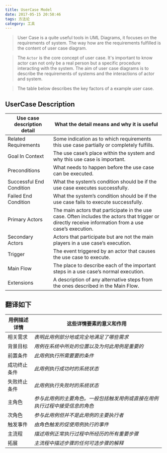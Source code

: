```yaml
---
title: UserCase Model
date: 2017-05-15 20:58:46
tags: 方法论
category: 工具
---
```


> User Case is a quite useful tools in UML Diagrams, it focuses on the requirements of system. The way how are the requirements fulfilled is the content of user case diagram.

> The `Actor` is the core concept of user case. It's important to know actor can not only be a real person but a specific procedure interacting with the system. The aim of user case diagrams is to describe the requirements of systems and the interactions of actor and system. 

> The table below describes the key factors of a example user case.

## UserCase Description

Use case description detail|What the detail means and why it is useful
---|---
Related Requirements|Some indication as to which requirements this use case partially or completely fulfills.
Goal In Context|The use case’s place within the system and why this use case is important.
Preconditions|What needs to happen before the use case can be executed.
Successful End Condition|What the system’s condition should be if the use case executes successfully.
Failed End Condition|What the system’s condition should be if the use case fails to execute successfully.
Primary Actors|The main actors that participate in the use case. Often includes the actors that trigger or directly receive information from a use case’s execution.
Secondary Actors |Actors that participate but are not the main players in a use case’s execution.
Trigger|The event triggered by an actor that causes the use case to execute.
Main Flow|The place to describe each of the important steps in a use case’s normal execution.
Extensions|A description of any alternative steps from the ones described in the Main Flow.

## 翻译如下

用例描述详情|这些详情要素的意义和作用
---|---
相关需求|*表明此用例部分地或完全地满足了哪些需求*
背景目标|*用例在系统中所处的位置以及为何此用例是重要的*
前置条件|*此用例执行所需要要的条件*
成功终止条件|*此用例执行成功时的系统状态*
失败终止条件|*此用例执行失败时的系统状态*
主角色|*参与此用例的主要角色。一般包括触发用例或直接在用例执行过程中接受信息的角色*
次角色|*参与此用例但并不是此用例的主要执行者*
触发事件|*由角色触发的促使用例执行的事件*
主流程|*描述用例正常执行过程中所经历的所有重要步骤*
拓展|*主流程中描述步骤的任何可选步骤的解释*


